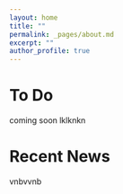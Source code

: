 ```yaml
---
layout: home
title: ""
permalink: _pages/about.md
excerpt: ""
author_profile: true
---
```

# To Do
coming soon
lklknkn

# Recent News
vnbvvnb
